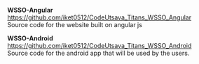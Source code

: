<b>WSSO-Angular</b><br>
https://github.com/iket0512/CodeUtsava_Titans_WSSO_Angular<br>
Source code for the website built on angular js

<b>WSSO-Android</b><br>
https://github.com/iket0512/CodeUtsava_Titans_WSSO_Android<br>
Source code for the android app that will be used by the users.
